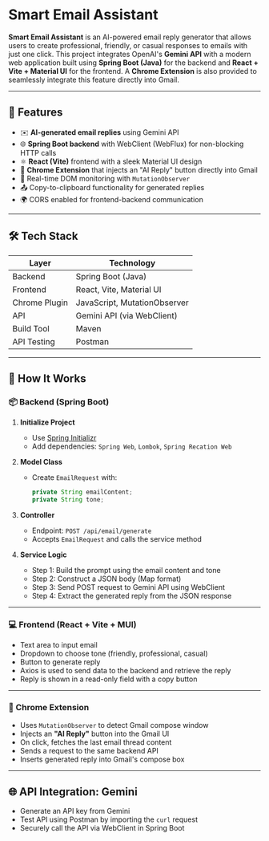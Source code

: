 # Smart Email Assistant

**Smart Email Assistant** is an AI-powered email reply generator that allows users to create professional, friendly, or casual responses to emails with just one click. This project integrates OpenAI's **Gemini API** with a modern web application built using **Spring Boot (Java)** for the backend and **React + Vite + Material UI** for the frontend. A **Chrome Extension** is also provided to seamlessly integrate this feature directly into Gmail.

---

## 🚀 Features

- ✉️ **AI-generated email replies** using Gemini API
- 🌐 **Spring Boot backend** with WebClient (WebFlux) for non-blocking HTTP calls
- ⚛️ **React (Vite)** frontend with a sleek Material UI design
- 🧩 **Chrome Extension** that injects an "AI Reply" button directly into Gmail
- 🔄 Real-time DOM monitoring with `MutationObserver`
- 📤 Copy-to-clipboard functionality for generated replies
- 🌍 CORS enabled for frontend-backend communication

---

## 🛠️ Tech Stack

| Layer         | Technology                     |
|--------------|---------------------------------|
| Backend       | Spring Boot (Java)             |
| Frontend      | React, Vite, Material UI       |
| Chrome Plugin | JavaScript, MutationObserver   |
| API           | Gemini API (via WebClient)     |
| Build Tool    | Maven                          |
| API Testing   | Postman                        |

---

## 🧠 How It Works

### 📦 Backend (Spring Boot)
1. **Initialize Project**  
   - Use [Spring Initializr](https://start.spring.io/)
   - Add dependencies: `Spring Web`, `Lombok`, `Spring Recation Web`

2. **Model Class**
   - Create `EmailRequest` with:
     ```java
     private String emailContent;
     private String tone;
     ```

3. **Controller**
   - Endpoint: `POST /api/email/generate`
   - Accepts `EmailRequest` and calls the service method

4. **Service Logic**
   - Step 1: Build the prompt using the email content and tone
   - Step 2: Construct a JSON body (Map format)
   - Step 3: Send POST request to Gemini API using WebClient
   - Step 4: Extract the generated reply from the JSON response

---

### 💻 Frontend (React + Vite + MUI)
- Text area to input email
- Dropdown to choose tone (friendly, professional, casual)
- Button to generate reply
- Axios is used to send data to the backend and retrieve the reply
- Reply is shown in a read-only field with a copy button

---

### 🧩 Chrome Extension
- Uses `MutationObserver` to detect Gmail compose window
- Injects an **"AI Reply"** button into the Gmail UI
- On click, fetches the last email thread content
- Sends a request to the same backend API
- Inserts generated reply into Gmail's compose box

---

## 🌐 API Integration: Gemini

- Generate an API key from Gemini
- Test API using Postman by importing the `curl` request
- Securely call the API via WebClient in Spring Boot

